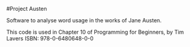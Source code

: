 #Project Austen

Software to analyse word usage in the works of Jane Austen.

This code is used in Chapter 10 of Programming for Beginners,
by Tim Lavers
ISBN: 978-0-6480648-0-0
